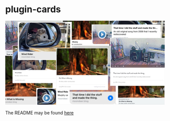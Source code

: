# plugin-cards
![Card Collage](https://raw.githubusercontent.com/moonbuck/plugin-cards/main/images/card-collage.jpeg)

The README may be found [here](https://moondeer.blog/2022/02/04/plugincards-a-readme.html)